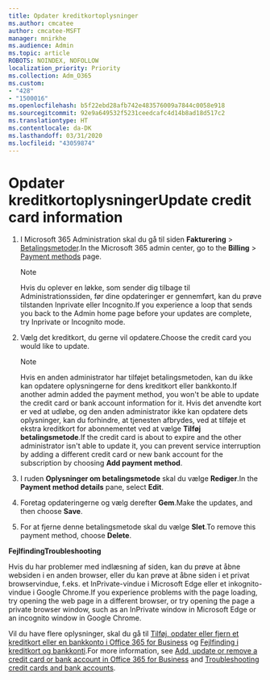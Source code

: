 ```yaml
---
title: Opdater kreditkortoplysninger
ms.author: cmcatee
author: cmcatee-MSFT
manager: mnirkhe
ms.audience: Admin
ms.topic: article
ROBOTS: NOINDEX, NOFOLLOW
localization_priority: Priority
ms.collection: Adm_O365
ms.custom:
- "428"
- "1500016"
ms.openlocfilehash: b5f22ebd28afb742e483576009a7844c0058e918
ms.sourcegitcommit: 92e9a649532f5231ceedcafc4d14b8ad18d517c2
ms.translationtype: HT
ms.contentlocale: da-DK
ms.lasthandoff: 03/31/2020
ms.locfileid: "43059874"
---
```

# <a name="update-credit-card-information"></a><span data-ttu-id="2aeaa-102">Opdater kreditkortoplysninger</span><span class="sxs-lookup"><span data-stu-id="2aeaa-102">Update credit card information</span></span>

1. <span data-ttu-id="2aeaa-103">I Microsoft 365 Administration skal du gå til siden **Fakturering** \> [Betalingsmetoder](https://go.microsoft.com/fwlink/p/?linkid=2018806).</span><span class="sxs-lookup"><span data-stu-id="2aeaa-103">In the Microsoft 365 admin center, go to the **Billing** \> [Payment methods](https://go.microsoft.com/fwlink/p/?linkid=2018806) page.</span></span>

    > [!NOTE]
    > <span data-ttu-id="2aeaa-104">Hvis du oplever en løkke, som sender dig tilbage til Administrationssiden, før dine opdateringer er gennemført, kan du prøve tilstanden Inprivate eller Incognito.</span><span class="sxs-lookup"><span data-stu-id="2aeaa-104">If you experience a loop that sends you back to the Admin home page before your updates are complete, try Inprivate or Incognito mode.</span></span>
  
2. <span data-ttu-id="2aeaa-105">Vælg det kreditkort, du gerne vil opdatere.</span><span class="sxs-lookup"><span data-stu-id="2aeaa-105">Choose the credit card you would like to update.</span></span>

    > [!NOTE]
    > <span data-ttu-id="2aeaa-106">Hvis en anden administrator har tilføjet betalingsmetoden, kan du ikke kan opdatere oplysningerne for dens kreditkort eller bankkonto.</span><span class="sxs-lookup"><span data-stu-id="2aeaa-106">If another admin added the payment method, you won't be able to update the credit card or bank account information for it.</span></span> <span data-ttu-id="2aeaa-107">Hvis det anvendte kort er ved at udløbe, og den anden administrator ikke kan opdatere dets oplysninger, kan du forhindre, at tjenesten afbrydes, ved at tilføje et ekstra kreditkort for abonnementet ved at vælge **Tilføj betalingsmetode**.</span><span class="sxs-lookup"><span data-stu-id="2aeaa-107">If the credit card is about to expire and the other administrator isn't able to update it, you can prevent service interruption by adding a different credit card or new bank account for the subscription by choosing **Add payment method**.</span></span>
  
3. <span data-ttu-id="2aeaa-108">I ruden **Oplysninger om betalingsmetode** skal du vælge **Rediger**.</span><span class="sxs-lookup"><span data-stu-id="2aeaa-108">In the **Payment method details** pane, select **Edit**.</span></span>

4. <span data-ttu-id="2aeaa-109">Foretag opdateringerne og vælg derefter **Gem**.</span><span class="sxs-lookup"><span data-stu-id="2aeaa-109">Make the updates, and then choose **Save**.</span></span>

5. <span data-ttu-id="2aeaa-110">For at fjerne denne betalingsmetode skal du vælge **Slet**.</span><span class="sxs-lookup"><span data-stu-id="2aeaa-110">To remove this payment method, choose **Delete**.</span></span>

<span data-ttu-id="2aeaa-111">**Fejlfinding**</span><span class="sxs-lookup"><span data-stu-id="2aeaa-111">**Troubleshooting**</span></span>

<span data-ttu-id="2aeaa-112">Hvis du har problemer med indlæsning af siden, kan du prøve at åbne websiden i en anden browser, eller du kan prøve at åbne siden i et privat browservindue, f.eks. et InPrivate-vindue i Microsoft Edge eller et inkognito-vindue i Google Chrome.</span><span class="sxs-lookup"><span data-stu-id="2aeaa-112">If you experience problems with the page loading, try opening the web page in a different browser, or try opening the page a private browser window, such as an InPrivate window in Microsoft Edge or an incognito window in Google Chrome.</span></span> 

<span data-ttu-id="2aeaa-113">Vil du have flere oplysninger, skal du gå til [Tilføj, opdater eller fjern et kreditkort eller en bankkonto i Office 365 for Business](https://docs.microsoft.com/office365/admin/subscriptions-and-billing/add-update-or-remove-credit-card-or-bank-account) og [Fejlfinding i kreditkort og bankkonti](https://docs.microsoft.com/office365/admin/subscriptions-and-billing/add-update-or-remove-credit-card-or-bank-account#troubleshooting-credit-cards-and-bank-accounts).</span><span class="sxs-lookup"><span data-stu-id="2aeaa-113">For more information, see [Add, update or remove a credit card or bank account in Office 365 for Business](https://docs.microsoft.com/office365/admin/subscriptions-and-billing/add-update-or-remove-credit-card-or-bank-account) and [Troubleshooting credit cards and bank accounts](https://docs.microsoft.com/office365/admin/subscriptions-and-billing/add-update-or-remove-credit-card-or-bank-account#troubleshooting-credit-cards-and-bank-accounts).</span></span>